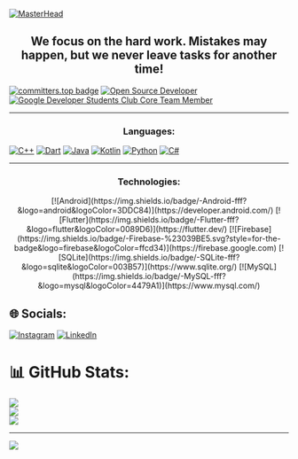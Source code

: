 [![MasterHead](https://i.ibb.co/FsMp5NX/2000-600px.gif)](https://abdelillahbel.devunion.dev)

<h2 align="center">We focus on the hard work. Mistakes may happen, but we never leave tasks for another time!</h2>

[![committers.top badge](https://user-badge.committers.top/algeria/aarundn.svg)](https://user-badge.committers.top/algeria/aarundn)
[![Open Source Developer](https://img.shields.io/badge/Open%20Source%20Developer-%E2%9D%A4-red.svg)](https://github.com/aarundn)
[![Google Developer Students Club Core Team Member](https://img.shields.io/badge/Google%20Developer%20Students%20Club%20National%20School%20Of%20Biotechnology%20Core%20Team%20Member-%E2%9D%A4-blue.svg)](https://gdsc.community.dev/national-school-of-biotechnology)

<hr>
<h3 align="center">Languages:</h3>

[![C++](https://img.shields.io/badge/-C++-fff?&logo=c%2b%2b&logoColor=00599C)](https://github.com/aarundn?tab=repositories&language=c%2b%2b)
[![Dart](https://img.shields.io/badge/-Dart-fff?&logo=dart&logoColor=00599C)](https://github.com/aarundn?tab=repositories&language=Dart)
[![Java](https://img.shields.io/badge/-Java-fff?&logo=java&logoColor=007396)](https://github.com/aarundn?tab=repositories&language=java)
[![Kotlin](https://img.shields.io/badge/-Kotlin-fff?&logo=kotlin&logoColor=0095D5)](https://github.com/aarundn?tab=repositories&language=kotlin)
[![Python](https://img.shields.io/badge/-Python-fff?&logo=python&logoColor=3776AB)](https://github.com/aarundn?tab=repositories&language=python)
[![C#](https://img.shields.io/badge/-C%23-fff?&logo=c-sharp&logoColor=239120)](https://github.com/aarundn?tab=repositories&language=csharp)

<hr>
<h3 align="center">Technologies:</h3>
<p align="center">
[![Android](https://img.shields.io/badge/-Android-fff?&logo=android&logoColor=3DDC84)](https://developer.android.com/)
[![Flutter](https://img.shields.io/badge/-Flutter-fff?&logo=flutter&logoColor=0089D6)](https://flutter.dev/)
[![Firebase](https://img.shields.io/badge/-Firebase-%23039BE5.svg?style=for-the-badge&logo=firebase&logoColor=ffcd34)](https://firebase.google.com)
[![SQLite](https://img.shields.io/badge/-SQLite-fff?&logo=sqlite&logoColor=003B57)](https://www.sqlite.org/)
[![MySQL](https://img.shields.io/badge/-MySQL-fff?&logo=mysql&logoColor=4479A1)](https://www.mysql.com/)
</p>

## 🌐 Socials:
[![Instagram](https://img.shields.io/badge/Instagram-%23E4405F.svg?logo=Instagram&logoColor=white)](https://instagram.com/aarundn)
[![LinkedIn](https://img.shields.io/badge/LinkedIn-%230077B5.svg?logo=linkedin&logoColor=white)](https://linkedin.com/in/HarounDebchoune)

# 📊 GitHub Stats:
![](https://github-readme-stats.vercel.app/api?username=aarundn&theme=dark&hide_border=true&include_all_commits=true&count_private=true)<br/>
![](https://github-readme-streak-stats.herokuapp.com/?user=aarundn&theme=dark&hide_border=true)<br/>
![](https://github-readme-stats.vercel.app/api/top-langs/?username=aarundn&theme=dark&hide_border=true&include_all_commits=true&count_private=true&layout=compact)

---
[![](https://visitcount.itsvg.in/api?id=aarundn&icon=0&color=0)](https://visitcount.itsvg.in)

<!-- Proudly created with GPRM ( https://gprm.itsvg.in ) -->
